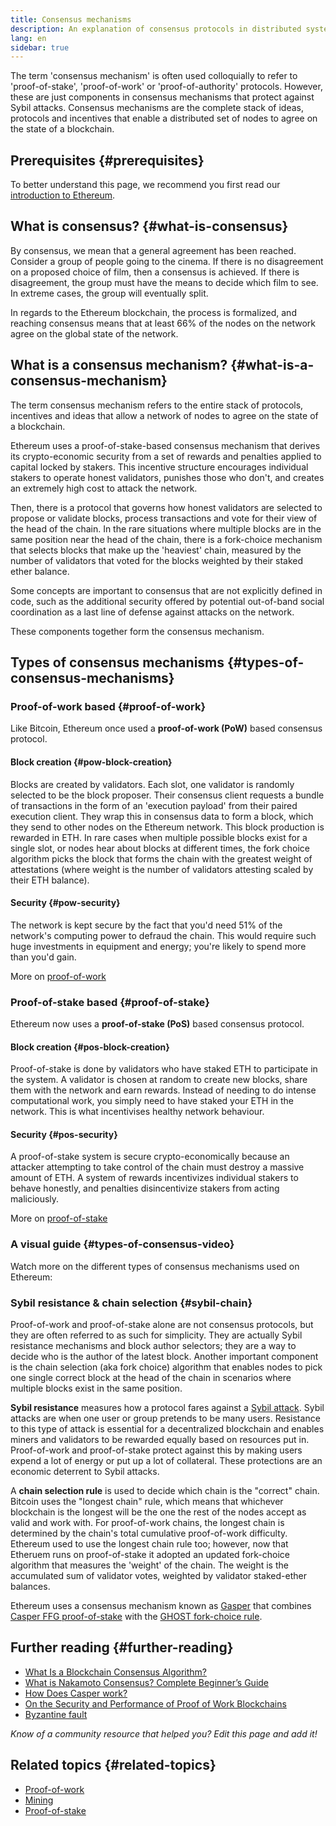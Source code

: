 ```yaml
---
title: Consensus mechanisms
description: An explanation of consensus protocols in distributed systems and the role they play in Ethereum.
lang: en
sidebar: true
---
```


The term 'consensus mechanism' is often used colloquially to refer to 'proof-of-stake', 'proof-of-work' or 'proof-of-authority' protocols. However, these are just components in consensus mechanisms that protect against Sybil attacks. Consensus mechanisms are the complete stack of ideas, protocols and incentives that enable a distributed set of nodes to agree on the state of a blockchain.

## Prerequisites {#prerequisites}

To better understand this page, we recommend you first read our [introduction to Ethereum](/developers/docs/intro-to-ethereum/).

## What is consensus? {#what-is-consensus}

By consensus, we mean that a general agreement has been reached. Consider a group of people going to the cinema. If there is no disagreement on a proposed choice of film, then a consensus is achieved. If there is disagreement, the group must have the means to decide which film to see. In extreme cases, the group will eventually split.

In regards to the Ethereum blockchain, the process is formalized, and reaching consensus means that at least 66% of the nodes on the network agree on the global state of the network.

## What is a consensus mechanism? {#what-is-a-consensus-mechanism}

The term consensus mechanism refers to the entire stack of protocols, incentives and ideas that allow a network of nodes to agree on the state of a blockchain.

Ethereum uses a proof-of-stake-based consensus mechanism that derives its crypto-economic security from a set of rewards and penalties applied to capital locked by stakers. This incentive structure encourages individual stakers to operate honest validators, punishes those who don't, and creates an extremely high cost to attack the network.

Then, there is a protocol that governs how honest validators are selected to propose or validate blocks, process transactions and vote for their view of the head of the chain. In the rare situations where multiple blocks are in the same position near the head of the chain, there is a fork-choice mechanism that selects blocks that make up the 'heaviest' chain, measured by the number of validators that voted for the blocks weighted by their staked ether balance.

Some concepts are important to consensus that are not explicitly defined in code, such as the additional security offered by potential out-of-band social coordination as a last line of defense against attacks on the network.

These components together form the consensus mechanism.

## Types of consensus mechanisms {#types-of-consensus-mechanisms}

### Proof-of-work based {#proof-of-work}

Like Bitcoin, Ethereum once used a **proof-of-work (PoW)** based consensus protocol.

#### Block creation {#pow-block-creation}

Blocks are created by validators. Each slot, one validator is randomly selected to be the block proposer. Their consensus client requests a bundle of transactions in the form of an 'execution payload' from their paired execution client. They wrap this in consensus data to form a block, which they send to other nodes on the Ethereum network. This block production is rewarded in ETH. In rare cases when multiple possible blocks exist for a single slot, or nodes hear about blocks at different times, the fork choice algorithm picks the block that forms the chain with the greatest weight of attestations (where weight is the number of validators attesting scaled by their ETH balance).

#### Security {#pow-security}

The network is kept secure by the fact that you'd need 51% of the network's computing power to defraud the chain. This would require such huge investments in equipment and energy; you're likely to spend more than you'd gain.

More on [proof-of-work](/developers/docs/consensus-mechanisms/pow/)

### Proof-of-stake based {#proof-of-stake}

Ethereum now uses a **proof-of-stake (PoS)** based consensus protocol.

#### Block creation {#pos-block-creation}

Proof-of-stake is done by validators who have staked ETH to participate in the system. A validator is chosen at random to create new blocks, share them with the network and earn rewards. Instead of needing to do intense computational work, you simply need to have staked your ETH in the network. This is what incentivises healthy network behaviour.

#### Security {#pos-security}

A proof-of-stake system is secure crypto-economically because an attacker attempting to take control of the chain must destroy a massive amount of ETH. A system of rewards incentivizes individual stakers to behave honestly, and penalties disincentivize stakers from acting maliciously.

More on [proof-of-stake](/developers/docs/consensus-mechanisms/pos/)

### A visual guide {#types-of-consensus-video}

Watch more on the different types of consensus mechanisms used on Ethereum:

<YouTube id="ojxfbN78WFQ" />

### Sybil resistance & chain selection {#sybil-chain}

Proof-of-work and proof-of-stake alone are not consensus protocols, but they are often referred to as such for simplicity. They are actually Sybil resistance mechanisms and block author selectors; they are a way to decide who is the author of the latest block. Another important component is the chain selection (aka fork choice) algorithm that enables nodes to pick one single correct block at the head of the chain in scenarios where multiple blocks exist in the same position.

**Sybil resistance** measures how a protocol fares against a [Sybil attack](https://wikipedia.org/wiki/Sybil_attack). Sybil attacks are when one user or group pretends to be many users. Resistance to this type of attack is essential for a decentralized blockchain and enables miners and validators to be rewarded equally based on resources put in. Proof-of-work and proof-of-stake protect against this by making users expend a lot of energy or put up a lot of collateral. These protections are an economic deterrent to Sybil attacks.

A **chain selection rule** is used to decide which chain is the "correct" chain. Bitcoin uses the "longest chain" rule, which means that whichever blockchain is the longest will be the one the rest of the nodes accept as valid and work with. For proof-of-work chains, the longest chain is determined by the chain's total cumulative proof-of-work difficulty. Ethereum used to use the longest chain rule too; however, now that Etheruem runs on proof-of-stake it adopted an updated fork-choice algorithm that measures the 'weight' of the chain. The weight is the accumulated sum of validator votes, weighted by validator staked-ether balances.

Ethereum uses a consensus mechanism known as [Gasper](/developers/docs/consensus-mechanisms/pos/gasper/) that combines [Casper FFG proof-of-stake](https://arxiv.org/abs/1710.09437) with the [GHOST fork-choice rule](https://arxiv.org/abs/2003.03052).

## Further reading {#further-reading}

- [What Is a Blockchain Consensus Algorithm?](https://academy.binance.com/en/articles/what-is-a-blockchain-consensus-algorithm)
- [What is Nakamoto Consensus? Complete Beginner’s Guide](https://blockonomi.com/nakamoto-consensus/)
- [How Does Casper work?](https://medium.com/unitychain/intro-to-casper-ffg-9ed944d98b2d)
- [On the Security and Performance of Proof of Work Blockchains](https://eprint.iacr.org/2016/555.pdf)
- [Byzantine fault](https://en.wikipedia.org/wiki/Byzantine_fault)

_Know of a community resource that helped you? Edit this page and add it!_

## Related topics {#related-topics}

- [Proof-of-work](/developers/docs/consensus-mechanisms/pow/)
- [Mining](/developers/docs/consensus-mechanisms/pow/mining/)
- [Proof-of-stake](/developers/docs/consensus-mechanisms/pos/)
